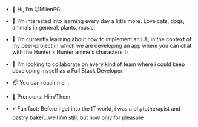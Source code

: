 - 👋 Hi, I’m @MilenPG
  
- 👀 I’m interested into learning every day a little more. Love cats, dogs, animals in general, plants, music.
  
- 🌱 I’m currently learning about how to implement an I.A, in the context of my peer-project in which we are developing an app where you can chat with the Hunter x Hunter anime's characters ✨

- 💞️ I’m looking to collaborate on every kind of team where i could keep developing myself as a Full Stack Developer
  
- 📫 You can reach me ...
  
- 🌈 Pronouns: Him/Them

- ⚡ Fun fact: Before i get into the IT world, i was a phytotherapist and pastry baker...well i'm still, but now only for pleasure 

<!---
MilenPG/MilenPG is a ✨ special ✨ repository because its `README.md` (this file) appears on your GitHub profile.
You can click the Preview link to take a look at your changes.
--->
